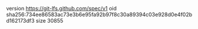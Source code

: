 version https://git-lfs.github.com/spec/v1
oid sha256:734ee86583ac73e3b6e95fa92b97f8c30a89394c03e928d0e4f02bd162173df3
size 30855
